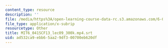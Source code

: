 ```yaml
---
content_type: resource
description: ''
file: /media/https%3A/open-learning-course-data-rc.s3.amazonaws.com/6-041sc-probabilistic-systems-analysis-and-applied-probability-fall-2013/ad532ca9ebb65aa29df300700eb620df_MIT6_041SCF13_lec09_300k.mp4.vtt
file_type: application/x-subrip
resourcetype: Other
title: MIT6_041SCF13_lec09_300k.mp4.srt
uid: ad532ca9-ebb6-5aa2-9df3-00700eb620df
---
```

